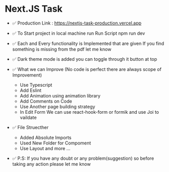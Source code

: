 # Next.JS Task

- ✅ Production Link : https://nextjs-task-production.vercel.app

- ✅ To Start project in local machine run Run Script npm run dev

- ✅ Each and Every functionality is Implemented that are given If you find something is missing from the pdf let me know

- ✅ Dark theme mode is added you can toggle through it button at top

- ✅ What we can Improve (No code is perfect there are always scope of Improvement)

  - Use Typescript
  - Add Eslint
  - Add Animation using animation library
  - Add Comments on Code
  - Use Another page building strategy
  - In Edit Form We can use react-hook-form or formik and use Joi to vaildate

- ✅ File Struecther 
   
  - Added Absolute Imports
  - Used New Folder for Compoment
  - Use Layout and more ...

- ✅ P.S: If you have any doubt or any problem(suggestion) so before taking any action please let me know

